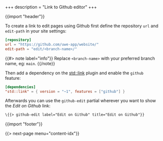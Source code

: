 +++
description = "Link to Github editor"
+++

{{import "header"}}

To create a link to edit pages using Github first define the repository `url` and `edit-path` in your site settings:

```toml
[repository]
url = "https://github.com/uwe-app/website/"
edit-path = "edit/<branch-name>/"
```

{{#> note label="info"}}
Replace `<branch-name>` with your preferred branch name, eg: `main`.
{{/note}}

Then add a dependency on the [std::link][] plugin and enable the `github` feature:

```toml
[dependencies]
"std::link" = { version = "~1", features = ["github"] }
```

Afterwards you can use the `github-edit` partial wherever you want to show the *Edit on Github* link:

```handlebars
\{{> github-edit label="Edit on Github" title="Edit on Github"}}
```

{{import "footer"}}

\{{> next-page menu="content-idx"}}

[std::link]: https://github.com/uwe-app/plugins/tree/master/std/link
